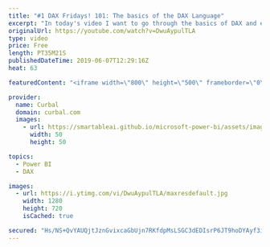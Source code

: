 ```yaml
---
title: "#1 DAX Fridays! 101: The basics of the DAX Language"
excerpt: "In today's video I want to go through the basics of DAX and explain basic pitfalls that you will fall into if you come from excel or are a business user. #daxfridays #dax #curbal   Have a great Friday!  Calculated column vs measure video: https://www.youtube.com/watch?v=SmXLgEHXSGc  Vertipag (DAX engine"
originalUrl: https://youtube.com/watch?v=DwuAypulTLA
type: video
price: Free
length: PT35M21S
publishedDateTime: 2019-06-07T12:29:16Z
heat: 63

featuredContent: "<iframe width=\"800\" height=\"500\" frameborder=\"0\" src=\"https://www.youtube.com/embed/DwuAypulTLA\" allow=\"accelerometer; autoplay; encrypted-media; gyroscope; picture-in-picture\" allowfullscreen></iframe>"

provider:
  name: Curbal
  domain: curbal.com
  images:
    - url: https://smartableai.github.io/microsoft-power-bi/assets/images/organizations/curbal.com-50x50.jpg
      width: 50
      height: 50

topics:
  - Power BI
  - DAX

images:
  - url: https://i.ytimg.com/vi/DwuAypulTLA/maxresdefault.jpg
    width: 1280
    height: 720
    isCached: true

secured: "Hs/NS+QvYAUQjtJznGvixcaGbUjn7RKfdpMsLSGC3dEDIsrP6JT9hoDYAyf3iGRkdbIJmeVPTbtxsS16TnmdMYFSjq03znn+hGuDAQPzompGx0wTaFmQCmdmwC79CoIKoKKFPo8mtqFI9OKbCx/SuHnagfJwkSxSH/RoBADnNgmsk+oR40bxD1be/lSZx04RqevcJs1lBmWSGa9jbtHbkrZvBYlqzkfZMJuT8jZyt5n4PFqWDJ8uUDM0CamkkijQyenrcovXO97MmcZoyqs4P6e3PyKXBIs5yWrk/COSISNATfWYiu94JaxtjXKSA1IwJR/xj6+FuJXvYSpRHyfmAS+XhwAdwceZ5he56cLCiUw9x9OcMYz9bmDNftfrUbK6y0CWaWhYLEaEvYyn/OQO5SWBj4i1VnHeSwvgHn5dc1Y=;WmwH9dFKrR+u4LzsLu0jmw=="
---
```


